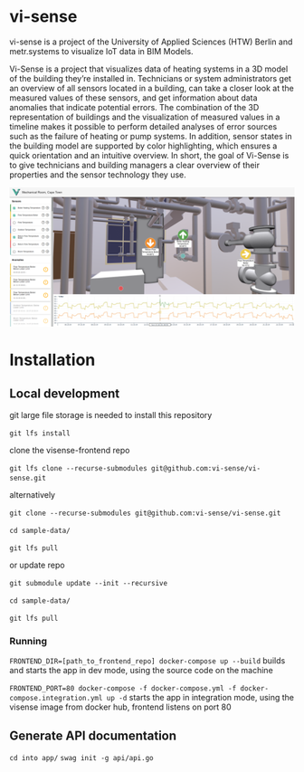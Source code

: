 # vi-sense

vi-sense is a project of the University of Applied Sciences (HTW) Berlin and metr.systems to visualize IoT data in BIM Models.

Vi-Sense is a project that visualizes data of heating systems in a 3D model of the building they’re installed in. Technicians or system administrators get an overview of all sensors located in a building, can take a closer look at the measured values of these sensors, and get information about data anomalies that indicate potential errors. The combination of the 3D representation of buildings and the visualization of measured values in a timeline makes it possible to perform detailed analyses of error sources such as the failure of heating or pump systems. In addition, sensor states in the building model are supported by color highlighting, which ensures a quick orientation and an intuitive overview. In short, the goal of Vi-Sense is to give technicians and building managers a clear overview of their properties and the sensor technology they use.

![screenshot](https://raw.githubusercontent.com/vi-sense/sample-data/master/preview/vi-sense-screenshot02.png)

# Installation

## Local development

git large file storage is needed to install this repository

```git lfs install```

clone the visense-frontend repo

```git lfs clone --recurse-submodules git@github.com:vi-sense/vi-sense.git```

alternatively

```git clone --recurse-submodules git@github.com:vi-sense/vi-sense.git```

```cd sample-data/```

```git lfs pull```

or update repo

```git submodule update --init --recursive```

```cd sample-data/```

```git lfs pull```

### Running
```FRONTEND_DIR=[path_to_frontend_repo] docker-compose up --build```
builds and starts the app in dev mode, using the source code on the machine

```FRONTEND_PORT=80 docker-compose -f docker-compose.yml -f docker-compose.integration.yml up -d```
starts the app in integration mode, using the visense image from docker hub, frontend listens on port 80

## Generate API documentation

```cd into app/```
```swag init -g api/api.go```